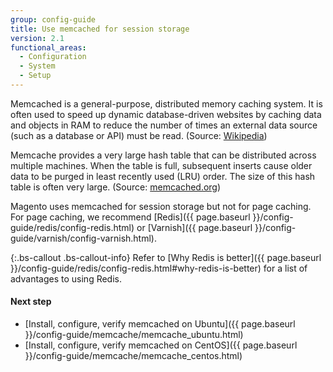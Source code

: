 ```yaml
---
group: config-guide
title: Use memcached for session storage
version: 2.1
functional_areas:
  - Configuration
  - System
  - Setup
---
```


Memcached is a general-purpose, distributed memory caching system. It is often used to speed up dynamic database-driven websites by caching data and objects in RAM to reduce the number of times an external data source (such as a database or API) must be read. (Source: [Wikipedia](https://en.wikipedia.org/wiki/Memcached))

Memcache provides a very large hash table that can be distributed across multiple machines. When the table is full, subsequent inserts cause older data to be purged in least recently used (LRU) order. The size of this hash table is often very large. (Source: [memcached.org](http://memcached.org/))

Magento uses memcached for session storage but not for page caching. For page caching, we recommend [Redis]({{ page.baseurl }}/config-guide/redis/config-redis.html) or [Varnish]({{ page.baseurl }}/config-guide/varnish/config-varnish.html).

{:.bs-callout .bs-callout-info}
Refer to [Why Redis is better]({{ page.baseurl }}/config-guide/redis/config-redis.html#why-redis-is-better) for a list of advantages to using Redis.

#### Next step

*   [Install, configure, verify memcached on Ubuntu]({{ page.baseurl }}/config-guide/memcache/memcache_ubuntu.html)
*   [Install, configure, verify memcached on CentOS]({{ page.baseurl }}/config-guide/memcache/memcache_centos.html)

